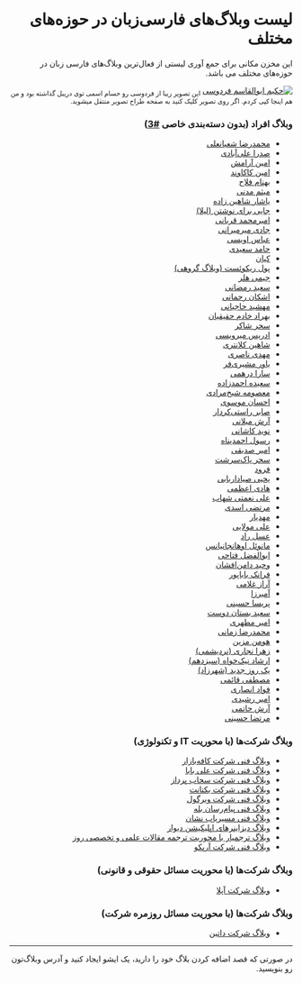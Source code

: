 <div dir='rtl'>
  
# لیست وبلاگ‌های فارسی‌زبان در حوزه‌های مختلف

این مخزن مکانی برای جمع آوری لیستی از فعال‌ترین وبلاگ‌های فارسی زبان در حوزه‌های مختلف می باشد.

[![حکیم ابوالقاسم فردوسی](https://cdn.dribbble.com/users/1982708/screenshots/5192092/ferdowsi_clipart_complete_2x_4x.png?compress=1&resize=1000x750)](https://dribbble.com/shots/5192092-Ferdowsi)
<sub>
این تصویر زیبا از فردوسی رو حسام اسمی توی دریبل گذاشته بود و من هم اینجا کپی کردم. اگر روی تصویر کلیک کنید به صفحه طراح تصویر منتقل میشوید.
</sub>

### وبلاگ افراد (بدون دسته‌بندی خاصی [#3](https://github.com/amirbagh75/awesome-persian-blogs/issues/3))
- [محمدرضا شعبانعلی](http://mrshabanali.com)
- [صدرا علی‌آبادی](https://sadra.blog/)
- [امین آرامش](http://aminaramesh.ir/)
- [امین کاکاوند](https://kakavand.me/)
- [بهنام فلاح](http://behnamfallah.ir/)
- [میثم مدنی](http://blog.madani.pro/)
- [یاشار شاهین زاده](https://memoryleaks.ir/)
- [جایی برای نوشتن (لیلا)](http://www.leilaa.ir/)
- [امیرمحمد قربانی](http://amirmghorbani.com/)
- [جادی میرمیرانی](https://jadi.net/)
- [عباس اویسی](https://abbas.oveissi.ir/)
- [حامد سعیدی](https://hamed.blog/)
- [کیان](https://virgool.io/@kian1024/)
- [پول ریکوئست (وبلاگ گروهی)](https://pullrequest.ir/)
- [جیمی هلر](https://jimmyheller.com/)
- [سعید رمضانی](http://oorah.ir/)
- [اشکان رحمانی](https://ashkanam.ir/blog/)
- [مهشید حاجیانی](https://mahshid.me/blog/)
- [بهراد خادم حقیقیان](http://behradx.ir/)
- [سحر شاکر](https://saharshaker.com/)
- [ادریس میرویسی](https://virgool.io/@edrism)
- [شاهین کلانتری](https://shahinkalantari.com/blog/)
- [مهدی ناصری](https://virgool.io/@mahdi)
- [یاور مشیری‌فر](https://moshirfar.com/)
- [سارا درهمی](http://saraderhami.com/)
- [سعیده احمدزاده](http://saeedeh1981.blogfa.com/)
- [معصومه شیخ‌مرادی](http://sheikhmoradi.com/)
- [احسان موسوی](http://econote.ir/)
- [صابر راستی‌کردار](http://rastikerdar.blog.ir/)
- [آرش میلانی](https://arashmilani.com/persian/index)
- [نوید کاشانی](https://navid.kashani.ir/)
- [رسول احمدپناه](https://rasool.info/)
- [امیر صدیقی](https://virgool.io/@sedighi)
- [سحر پاک‌سرشت](https://virgool.io/@Pakseresht)
- [فرود](http://fzero.rubi.gd/)
- [یحیی صیاداربابی](http://theyahya.com/blog/)
- [هادی اعظمی](https://virgool.io/@itshaadi)
- [علی نعمتی شهاب](http://gozareha.com/)
- [مرتضی اسدی](http://asadiweb.ir/)
- [مهدیار](https://blog.mahdyar.me)
- [علی مولایی](https://molaei.org/)
- [عسل راد](http://asalrad.com/)
- [مانوئل اوهانجانیانس](http://manuelohan.com/)
- [ابوالفضل فتاحی](https://abolfazl.me)
- [وحید دامن‌افشان](https://panevis.ir/)
- [فرانک بابا‌پور](https://faranakbabapoor.ir/)
- [آراز غلامی](https://arazgholami.com/)
- [آمیرزا](https://mirzaproject.ir/)
- [پریسا حسینی](http://firstrole.ir/)
- [سعید بستان دوست](https://bostandoust.ir/)
- [امیر مطهری](https://iamamir.ir/)
- [محمدرضا زمانی](http://mrzamani.com)
- [هومن مزین](https://virgool.io/@Hooman.mazin)
- [زهرا نجاری (نردیشمی)](https://nerdishme.ir/)
- [ارشاد نیک‌خواه (سیزدهم)](https://sizdahom.com/) 
- [یک روز جدید (شهرزاد)](http://1newday.ir) 
- [مصطفی قائمی](http://qaemi.ir/) 
- [فواد انصاری](http://foad-ansari.ir/) 
- [امیر رشیدی](https://www.rashidi.io/)
- [آرش حاتمی](https://arash-hatami.ir/)  
- [مرتضا حسینی](https://mindfs.com/)  


### وبلاگ شرکت‌ها (با محوریت IT و تکنولوژی)
- [وبلاگ فنی شرکت کافه‌بازار](https://tech.cafebazaar.ir/)
- [وبلاگ فنی شرکت علی بابا](https://tech.alibaba.ir/)
- [وبلاگ فنی شرکت سحاب پرداز](https://blog.sahab.ir/)
- [وبلاگ فنی شرکت یکتانت](https://engineering.yektanet.com/)
- [وبلاگ فنی شرکت ویرگول](https://virgool.io/virgool)
- [وبلاگ فنی پیام‌رسان بله](https://virgool.io/baleacademy)
- [وبلاگ فنی مسیریاب نشان](https://panevis.ir/)
- [وبلاگ دیزاینرهای اپلیکیشن دیوار](https://design.divar.ir/)
- [وبلاگ ترجمیار با محوریت ترجمه مقالات علمی و تخصصی روز](https://blog.tarjomyar.ir)
- [وبلاگ فنی شرکت آرپکو](https://arpco.co/fa/blog/)

### وبلاگ شرکت‌ها (با محوریت مسائل حقوقی و قانونی)
- [وبلاگ شرکت آپلا](https://blog.uplaw.ir/)

### وبلاگ شرکت‌ها (با محوریت مسائل روزمره شرکت)
- [وبلاگ شرکت داتین](https://software.dotin.ir/)

---

در صورتی که قصد اضافه کردن بلاگ خود را دارید، یک ایشو ایجاد کنید و آدرس وبلاگ‌تون رو بنویسید.

</div>

